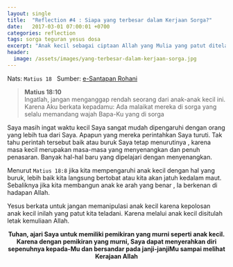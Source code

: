 ```yaml
---
layout: single
title:  "Reflection #4 : Siapa yang terbesar dalam Kerjaan Sorga?"
date:   2017-03-01 07:00:01 +0700
categories: reflection 
tags: sorga teguran yesus dosa
excerpt: "Anak kecil sebagai ciptaan Allah yang Mulia yang patut diteladani"
header:
  image: /assets/images/yang-terbesar-dalam-kerjaan-sorga.jpg
---
```

Nats: `Matius 18` &nbsp;&nbsp;Sumber: [e-Santapan Rohani](http://www.sabda.org/publikasi/e-sh/2017/03/01)

> **Matius 18:10** <br>
> Ingatlah, jangan menganggap rendah seorang dari anak-anak kecil ini. Karena Aku berkata kepadamu: Ada malaikat mereka di sorga yang selalu memandang wajah Bapa-Ku yang di sorga

Saya masih ingat waktu kecil Saya sangat mudah dipengaruhi dengan orang yang lebih tua dari Saya. Apapun yang mereka perintahkan Saya turuti. Tak tahu perintah tersebut baik atau buruk Saya tetap menurutinya , karena masa kecil merupakan masa-masa yang menyenangkan dan penuh penasaran. Banyak hal-hal baru yang dipelajari dengan menyenangkan.

Menurut `Matius 18:8` jika kita mempengaruhi anak kecil dengan hal yang buruk, lebih baik kita langsung bertobat atau kita akan jatuh kedalam maut. Sebaliknya jika kita membangun anak ke arah yang benar , Ia berkenan di hadapan Allah.

Yesus berkata untuk jangan memanipulasi anak kecil karena kepolosan anak kecil inilah yang patut kita teladani. Karena melalui anak kecil disitulah letak kemuliaan Allah.

**<center>Tuhan, ajari Saya untuk memiliki pemikiran yang murni seperti anak kecil. Karena dengan pemikiran yang murni, Saya dapat menyerahkan diri sepenuhnya kepada-Mu dan bersandar pada janji-janjiMu sampai melihat Kerajaan Allah</center>**